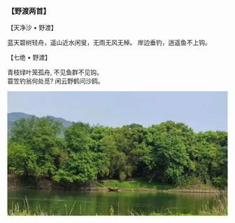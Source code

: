 ### 【野渡两首】

【天净沙 • 野渡】

蓝天碧树轻舟，遥山近水闲叟，无雨无风无棹。
岸边垂钓，逍遥鱼不上钩。

【七绝 • 野渡】

青枝绿叶笼孤舟, 不见鱼群不见钩。  
蓑笠钓翁何处觅? 闲云野鹤问沙鸥。

![](01.jpg)
